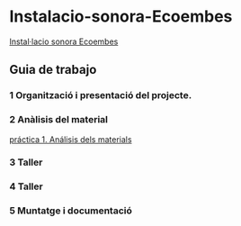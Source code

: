# Instalacio-sonora-Ecoembes
[Instal·lacio sonora Ecoembes](https://github.com/arquesm/TdPiED/blob/master/Instalacio_sonora.md)

## Guia de trabajo

### 1 Organització i presentació del projecte.
### 2 Anàlisis del material
[práctica 1. Análisis dels materials](materials.md)
### 3 Taller
### 4 Taller
### 5 Muntatge i documentació
